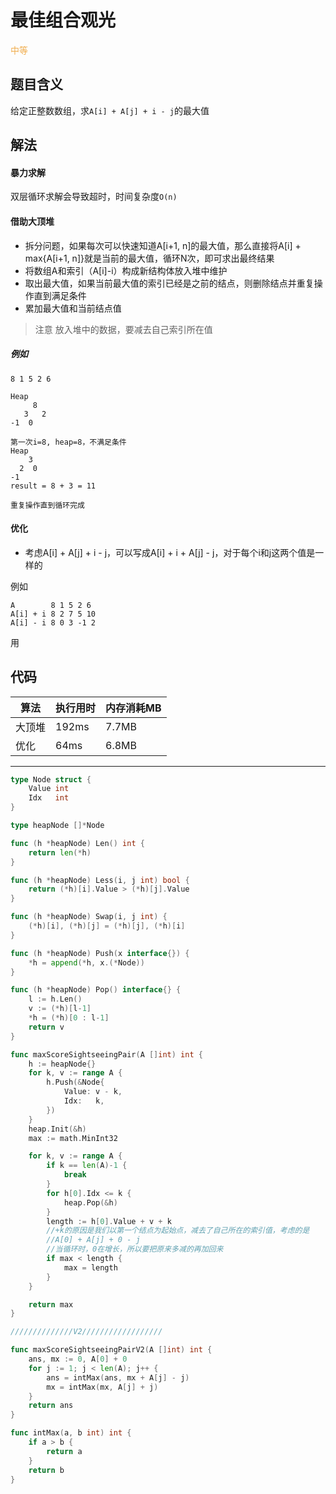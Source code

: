 # 最佳组合观光

<span style="color:#f0ad4e">中等</span>

## 题目含义

给定正整数数组，求`A[i] + A[j] + i - j`的最大值

## 解法

#### 暴力求解

双层循环求解会导致超时，时间复杂度`O(n)`

#### 借助大顶堆

- 拆分问题，如果每次可以快速知道A[i+1, n]的最大值，那么直接将A[i] + max{A[i+1, n]}就是当前的最大值，循环N次，即可求出最终结果
- 将数组A和索引（A[i]-i）构成新结构体放入堆中维护
- 取出最大值，如果当前最大值的索引已经是之前的结点，则删除结点并重复操作直到满足条件
- 累加最大值和当前结点值

>注意 放入堆中的数据，要减去自己索引所在值

##### 例如

```
8 1 5 2 6

Heap
     8
   3   2
-1  0

第一次i=8, heap=8，不满足条件
Heap
    3
  2  0
-1
result = 8 + 3 = 11

重复操作直到循环完成
```

#### 优化

- 考虑A[i] + A[j] + i - j，可以写成A[i] + i + A[j] - j，对于每个i和j这两个值是一样的

例如
```
A        8 1 5 2 6
A[i] + i 8 2 7 5 10
A[i] - i 8 0 3 -1 2
```
用

## 代码

| 算法  | 执行用时  | 内存消耗MB |
| --- | ----- | ------ |
| 大顶堆 | 192ms | 7.7MB  |
| 优化  | 64ms  | 6.8MB  |

<hr/>

```go
type Node struct {
    Value int
    Idx   int
}

type heapNode []*Node

func (h *heapNode) Len() int {
    return len(*h)
}

func (h *heapNode) Less(i, j int) bool {
    return (*h)[i].Value > (*h)[j].Value
}

func (h *heapNode) Swap(i, j int) {
    (*h)[i], (*h)[j] = (*h)[j], (*h)[i]
}

func (h *heapNode) Push(x interface{}) {
    *h = append(*h, x.(*Node))
}

func (h *heapNode) Pop() interface{} {
    l := h.Len()
    v := (*h)[l-1]
    *h = (*h)[0 : l-1]
    return v
}

func maxScoreSightseeingPair(A []int) int {
    h := heapNode{}
    for k, v := range A {
        h.Push(&Node{
            Value: v - k,
            Idx:   k,
        })
    }
    heap.Init(&h)
    max := math.MinInt32

    for k, v := range A {
        if k == len(A)-1 {
            break
        }
        for h[0].Idx <= k {
            heap.Pop(&h)
        }
        length := h[0].Value + v + k  
        //+k的原因是我们以第一个结点为起始点，减去了自己所在的索引值，考虑的是
        //A[0] + A[j] + 0 - j
        //当循环时，0在增长，所以要把原来多减的再加回来
        if max < length {
            max = length
        }
    }

    return max
}

//////////////V2//////////////////

func maxScoreSightseeingPairV2(A []int) int {
    ans, mx := 0, A[0] + 0
    for j := 1; j < len(A); j++ {
        ans = intMax(ans, mx + A[j] - j)
        mx = intMax(mx, A[j] + j)
    }
    return ans
}

func intMax(a, b int) int {
    if a > b {
        return a
    }
    return b
}
```
